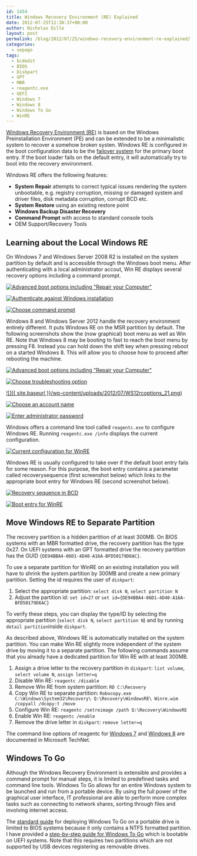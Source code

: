```yaml
---
id: 1454
title: Windows Recovery Environment (RE) Explained
date: 2012-07-25T12:38:37+00:00
author: Nicholas Dille
layout: post
permalink: /blog/2012/07/25/windows-recovery-environment-re-explained/
categories:
  - sepago
tags:
  - bcdedit
  - BIOS
  - Diskpart
  - GPT
  - MBR
  - reagentc.exe
  - UEFI
  - Windows 7
  - Windows 8
  - Windows To Go
  - WinRE
---
```

[Windows Recovery Environment (RE)](http://technet.microsoft.com/en-us/library/cc765966%28v=ws.10%29.aspx) is based on the Windows Preinstallation Environment (PE) and can be extended to be a minimalistic system to recover a somehow broken systen. Windows RE is configured in the boot configuration data to be the [failover system](http://technet.microsoft.com/en-us/library/cc722188%28v=ws.10%29.aspx) for the primary boot entry. If the boot loader fails on the default entry, it will automatically try to boot into the recovery environment.

<!--more-->

Windows RE offers the following features:

  * **System Repair** attempts to correct typical issues rendering the system unbootable, e.g. registry corruption, missing or damaged system and driver files, disk metadata corruption, corrupt BCD etc.
  * **System Restore** using an existing restore point
  * **Windows Backup Disaster Recovery**
  * **Command Prompt** with access to standard console tools
  * OEM Support/Recovery Tools

## Learning about the Local Windows RE

On Windows 7 and Windows Server 2008 R2 is installed on the system partition by default and is accessible through the Windows boot menu. After authenticating with a local administrator accout, Win RE displays several recovery options including a command prompt.

[![Advanced boot options including "Repair your Computer"](/media/2012/07/W2k8r2menu_21.png)](/media/2012/07/W2k8r2menu_21.png)

[![Authenticate against Windows installation](/media/2012/07/W2k8r2auth_21.png)](/media/2012/07/W2k8r2auth_21.png)

[![Choose command prompt](/media/2012/07/W2k8r2options_21.png)](/media/2012/07/W2k8r2options_21.png)

Windows 8 and Windows Server 2012 handle the recovery environment entirely different. It puts Windows RE on the MSR partition by default. The following screenshots show the (now graphical) boot menu as well as Win RE. Note that Windows 8 may be booting to fast to reach the boot menu by pressing F8. Instead you can hold down the shift key when pressing reboot on a started Windows 8. This will allow you to choose how to proceed after rebooting the machine.

[![Advanced boot options including "Repair your Computer"](/media/2012/07/WS12rcmenu_21.png)](/media/2012/07/WS12rcmenu_21.png)

[![Choose troubleshooting option](/media/2012/07/WS12rcmenu2_21.png)](/media/2012/07/WS12rcmenu2_21.png)

[![]({ site.baseurl }}/wp-content/uploads/2012/07/WS12rcoptions_21.png)](/media/2012/07/WS12rcoptions_21.png)

[![Choose an account name](/media/2012/07/WS12rcauth1_21.png)](/media/2012/07/WS12rcauth1_21.png)

[![Enter administrator password](/media/2012/07/WS12rcauth2_21.png)](/media/2012/07/WS12rcauth2_21.png)

Windows offers a command line tool called `reagentc.exe` to configure Windows RE. Running `reagentc.exe /info` displays the current configuration.

[![Current configuration for WinRE](/media/2012/07/image_2_141.png)](/media/2012/07/image_2_141.png)

Windows RE is usually configured to take over if the default boot entry fails for some reason. For this purpose, the boot entry contains a parameter called recoverysequence (first screenshot below) which links to the appropriate boot entry for Windows RE (second screenshot below).

[![Recovery sequence in BCD](/media/2012/07/image_4_61.png)](/media/2012/07/image_4_61.png)

[![Boot entry for WinRE](/media/2012/07/image_6_51.png)](/media/2012/07/image_6_51.png)

## Move Windows RE to Separate Partition

The recovery partition is a hidden partition of at least 300MB. On BIOS systems with an MBR formatted drive, the recovery partition has the type 0x27. On UEFI systems with an GPT formatted drive the recovery partition has the GUID `{DE94BBA4-06D1-4D40-A16A-BFD50179D6AC}`.

To use a separate partition for WinRE on an existing installation you will have to shrink the system partition by 300MB and create a new primary partition. Setting the id requires the user of `diskpart`:

  1. Select the appropriate partition: `select disk N`, `select partition N`
  2. Adjust the partition id: `set id=27` or `set id={DE94BBA4-06D1-4D40-A16A-BFD50179D6AC}`

To verify these steps, you can display the type/ID by selecting the appropriate partition (`select disk N`, `select partition N`) and by running `detail partition`inside `diskpart`.

As described above, Windows RE is automatically installed on the system partition. You can make Win RE slightly more independent of the system drive by moving it to a separate partition. The following commands assume that you already have a dedicated partition for Win RE with at least 300MB.

  1. Assign a drive letter to the recovery partition in `diskpart`: `list volume`, `select volume N`, `assign letter=q`
  2. Disable Win RE: `reagentc /disable`
  3. Remove Win RE from system partition: `RD C:\Recovery`
  4. Copy Win RE to separate partition: `Robocopy.exe C:\Windows\System32\Recovery\ Q:\Recovery\WindowsRE\ Winre.wim /copyall /dcopy:t /move`
  5. Configure Win RE: `reagentc /setreimage /path Q:\Recovery\WindowsRE`
  6. Enable Win RE: `reagentc /enable`
  7. Remove the drive letter in `diskpart`: `remove letter=q`

The command line options of reagentc for [Windows 7](http://technet.microsoft.com/en-us/library/dd799242%28WS.10%29.aspx) and [Windows 8](http://technet.microsoft.com/en-US/library/hh825204.aspx) are documented in Microsoft TechNet.

## Windows To Go

Although the Windows Recovery Environment is extensible and provides a command prompt for manual steps, it is limited to predefined tasks and command line tools. Windows To Go allows for an entire Windows system to be launched and run from a portable device. By using the full power of the graphical user interface, IT professional are able to perform more complex tasks such as connecting to network shares, sorting through files and involving internet access.

The [standard guide](http://tweaks.com/windows/52279/how-to-create-a-windows-to-go-usb-drive/) for deploying Windows To Go on a portable drive is limited to BIOS systems because it only contains a NTFS formatted partition. I have provided a [step-by-step guide for Windows To Go](/blog/2012/07/03/making-the-switch-to-uefi/) which is bootable on UEFI systems. Note that this requires two partitions which are not supported by USB devices registering as removable drives.

